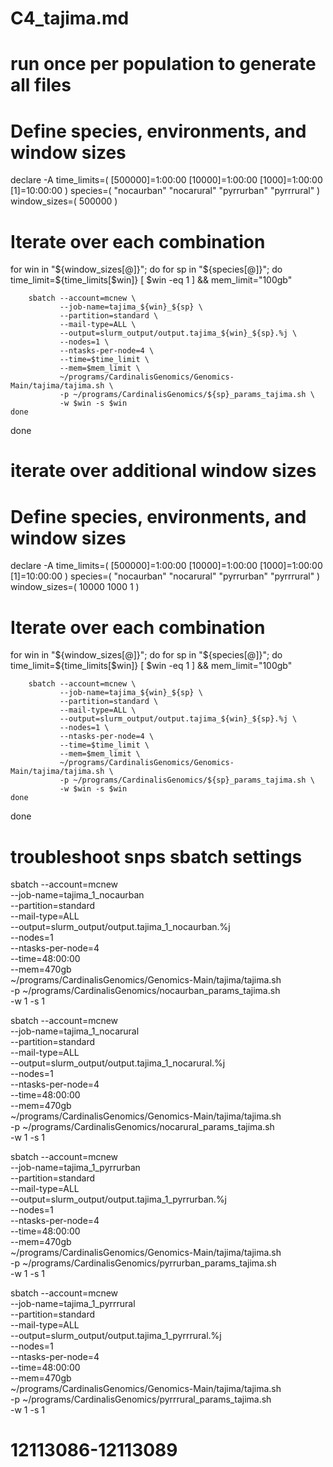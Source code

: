 # C4_tajima.md

# run once per population to generate all files

# Define species, environments, and window sizes
declare -A time_limits=( [500000]=1:00:00 [10000]=1:00:00 [1000]=1:00:00 [1]=10:00:00 )
species=( "nocaurban" "nocarural" "pyrrurban" "pyrrrural" )
window_sizes=( 500000 )

# Iterate over each combination
for win in "${window_sizes[@]}"; do
    for sp in "${species[@]}"; do
        time_limit=${time_limits[$win]}
        [ $win -eq 1 ] && mem_limit="100gb"

        sbatch --account=mcnew \
               --job-name=tajima_${win}_${sp} \
               --partition=standard \
               --mail-type=ALL \
               --output=slurm_output/output.tajima_${win}_${sp}.%j \
               --nodes=1 \
               --ntasks-per-node=4 \
               --time=$time_limit \
               --mem=$mem_limit \
               ~/programs/CardinalisGenomics/Genomics-Main/tajima/tajima.sh \
               -p ~/programs/CardinalisGenomics/${sp}_params_tajima.sh \
               -w $win -s $win
    done
done


# iterate over additional window sizes

# Define species, environments, and window sizes
declare -A time_limits=( [500000]=1:00:00 [10000]=1:00:00 [1000]=1:00:00 [1]=10:00:00 )
species=( "nocaurban" "nocarural" "pyrrurban" "pyrrrural" )
window_sizes=( 10000 1000 1 )

# Iterate over each combination
for win in "${window_sizes[@]}"; do
    for sp in "${species[@]}"; do
        time_limit=${time_limits[$win]}
        [ $win -eq 1 ] && mem_limit="100gb"

        sbatch --account=mcnew \
               --job-name=tajima_${win}_${sp} \
               --partition=standard \
               --mail-type=ALL \
               --output=slurm_output/output.tajima_${win}_${sp}.%j \
               --nodes=1 \
               --ntasks-per-node=4 \
               --time=$time_limit \
               --mem=$mem_limit \
               ~/programs/CardinalisGenomics/Genomics-Main/tajima/tajima.sh \
               -p ~/programs/CardinalisGenomics/${sp}_params_tajima.sh \
               -w $win -s $win
    done
done



# troubleshoot snps sbatch settings

sbatch --account=mcnew \
        --job-name=tajima_1_nocaurban \
        --partition=standard \
        --mail-type=ALL \
        --output=slurm_output/output.tajima_1_nocaurban.%j \
        --nodes=1 \
        --ntasks-per-node=4 \
        --time=48:00:00 \
        --mem=470gb \
        ~/programs/CardinalisGenomics/Genomics-Main/tajima/tajima.sh \
        -p ~/programs/CardinalisGenomics/nocaurban_params_tajima.sh \
        -w 1 -s 1


sbatch --account=mcnew \
        --job-name=tajima_1_nocarural \
        --partition=standard \
        --mail-type=ALL \
        --output=slurm_output/output.tajima_1_nocarural.%j \
        --nodes=1 \
        --ntasks-per-node=4 \
        --time=48:00:00 \
        --mem=470gb \
        ~/programs/CardinalisGenomics/Genomics-Main/tajima/tajima.sh \
        -p ~/programs/CardinalisGenomics/nocarural_params_tajima.sh \
        -w 1 -s 1

sbatch --account=mcnew \
        --job-name=tajima_1_pyrrurban \
        --partition=standard \
        --mail-type=ALL \
        --output=slurm_output/output.tajima_1_pyrrurban.%j \
        --nodes=1 \
        --ntasks-per-node=4 \
        --time=48:00:00 \
        --mem=470gb \
        ~/programs/CardinalisGenomics/Genomics-Main/tajima/tajima.sh \
        -p ~/programs/CardinalisGenomics/pyrrurban_params_tajima.sh \
        -w 1 -s 1


sbatch --account=mcnew \
        --job-name=tajima_1_pyrrrural \
        --partition=standard \
        --mail-type=ALL \
        --output=slurm_output/output.tajima_1_pyrrrural.%j \
        --nodes=1 \
        --ntasks-per-node=4 \
        --time=48:00:00 \
        --mem=470gb \
        ~/programs/CardinalisGenomics/Genomics-Main/tajima/tajima.sh \
        -p ~/programs/CardinalisGenomics/pyrrrural_params_tajima.sh \
        -w 1 -s 1

# 12113086-12113089